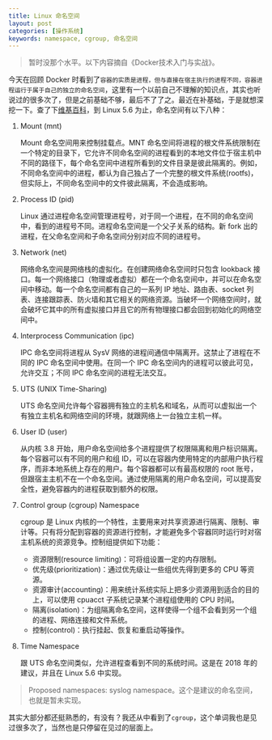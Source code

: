 ```yaml
---
title: Linux 命名空间
layout: post
categories: [操作系统]
keywords: namespace, cgroup, 命名空间
---
```


> 暂时没那个水平。以下内容摘自《Docker技术入门与实战》。

今天在回顾 Docker 时看到了`容器的实质是进程，但与直接在宿主执行的进程不同，容器进程运行于属于自己的独立的命名空间`，这里有一个以前自己不理解的知识点，其实也听说过的很多次了，但是之前基础不够，最后不了了之。最近在补基础，于是就想深挖一下。查了下[维基百科](https://en.wikipedia.org/wiki/Linux_namespaces)，到 Linux 5.6 为止，命名空间有以下八种：

1.  Mount (mnt)

    Mount 命名空间用来控制挂载点。MNT 命名空间将进程的根文件系统限制在一个特定的目录下，它允许不同命名空间的进程看到的本地文件位于宿主机中不同的路径下，每个命名空间中进程所看到的文件目录是彼此隔离的。例如，不同命名空间中的进程，都认为自己独占了一个完整的根文件系统(rootfs)，但实际上，不同命名空间中的文件彼此隔离，不会造成影响。

2.  Process ID (pid)

    Linux 通过进程命名空间管理进程号，对于同一个进程，在不同的命名空间中，看到的进程号不同。进程命名空间是一个父子关系的结构。新 fork 出的进程，在父命名空间和子命名空间分别对应不同的进程号。

3.  Network (net)

    网络命名空间是网络栈的虚拟化。在创建网络命名空间时只包含 lookback 接口。每一个网络接口（物理或者虚拟）都在一个命名空间中，并可以在命名空间中移动。每一个命名空间都有自己的一系列 IP 地址、路由表、socket 列表、连接跟踪表、防火墙和其它相关的网络资源。当破坏一个网络空间时，就会破坏它其中的所有虚拟接口并且它的所有物理接口都会回到初始化的网络空间中。

4.  Interprocess Communication (ipc)

    IPC 命名空间将进程从 SysV 网络的进程间通信中隔离开。这禁止了进程在不同的 IPC 命名空间中使用。在同一个 IPC 命名空间内的进程可以彼此可见，允许交互；不同 IPC 命名空间的进程无法交互。

5.  UTS (UNIX Time-Sharing)

    UTS 命名空间允许每个容器拥有独立的主机名和域名，从而可以虚拟出一个有独立主机名和网络空间的环境，就跟网络上一台独立主机一样。

6.  User ID (user)

    从内核 3.8 开始，用户命名空间给多个进程提供了权限隔离和用户标识隔离。每个容器可以有不同的用户和组 ID，可以在容器内使用特定的内部用户执行程序，而非本地系统上存在的用户。每个容器都可以有最高权限的 root 账号，但跟宿主主机不在一个命名空间。通过使用隔离的用户命名空间，可以提高安全性，避免容器内的进程获取到额外的权限。

7.  Control group (cgroup) Namespace

    cgroup 是 Linux 内核的一个特性，主要用来对共享资源进行隔离、限制、审计等。只有将分配到容器的资源进行控制，才能避免多个容器同时运行时对宿主机系统的资源竞争。控制组提供如下功能：
    
    *   资源限制(resource limiting)：可将组设置一定的内存限制。
    *   优先级(prioritization)：通过优先级让一些组优先得到更多的 CPU 等资源。
    *   资源审计(accounting)：用来统计系统实际上把多少资源用到适合的目的上，可以使用 cpuacct 子系统记录某个进程组使用的 CPU 时间。
    *   隔离(isolation)：为组隔离命名空间，这样使得一个组不会看到另一个组的进程、网络连接和文件系统。
    *   控制(control)：执行挂起、恢复和重启动等操作。

8.  Time Namespace

    跟 UTS 命名空间类似，允许进程查看到不同的系统时间。这是在 2018 年的建议，并且在 Linux 5.6 中实现。


>  Proposed namespaces: syslog namespace。这个是建议的命名空间，也就是暂未实现。


其实大部分都还挺熟悉的，有没有？我还从中看到了`cgroup`，这个单词我也是见过很多次了，当然也是只停留在见过的层面上。